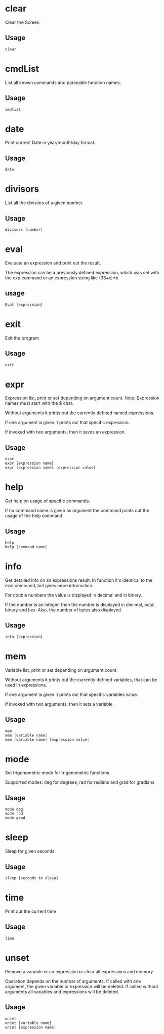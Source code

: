 ﻿# clear

Clear the Screen.

## Usage

```
clear
```

# cmdList

List all known commands and parseable function names.

## Usage

```
cmdlist
```

# date

Print current Date in year/month/day format.

## Usage

```
date
```

# divisors

List all the divisiors of a given number.

## Usage

```
divisors [number]
```

# eval

Evaluate an expression and print out the result.

The expression can be a  previously defined expression, which was set with
the exp command or an expression string like (33+x)*b

## usage

```
Eval [expression]
```

# exit

Exit the program

## Usage

```
exit
```

# expr

Expression list, print or set depending on argument count. Note: Expression
names must start with the $ char.

Without arguments it prints out the currently defined named expressions.

If one argument is given it prints out that specific expression.

If invoked with two arguments, then it saves an expression.

## Usage

```
expr
expr [expression name]
expr [expression name] [expression value]
```

# help

Get help on usage of specific commands.

If no command name is given as argument the command prints out the usage of
the help command.

## Usage

```
help
help [command name]
```

# info

Get detailed info on an expressions result. In function it's identical to the
eval command, but gives more information.

For double numbers the value is displayed in decimal and in binary.

If the number is an integer, then the number is displayed in decimal, octal,
binary and hex. Also, the number of bytes also displayed.

## Usage

```
info [expression]
```

# mem

Variable list, print or set depending on argument count.

Without arguments it prints out the currently defined variables, that can be
used in expressions.

If one argument is given it prints out that specific variables value.

If invoked with two arguments, then it sets a variable

## Usage

```
mem
mem [variable name]
mem [variable name] [expression value]
```

# mode

Set trigonometric mode for trigonometric functions.

Supported modes: deg for degrees, rad for radians and grad for gradians.

## Usage

```
mode deg
mode rad
mode grad
```

# sleep

Sleep for given seconds.

## Usage

```
sleep [seconds to sleep]
```

# time

Print out the current time

## Usage

```
time
```

# unset

Remove a variable or an expression or clear all expressions and memory.

Operation depends on the number of arguments. If called with one argument, the
given variable or expression will be deleted. If called without arguments all 
variables and expressions will be deleted.

## Usage

```
unset
unset [variable name]
unset [expression name]
```
